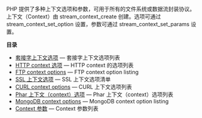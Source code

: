PHP
提供了多种上下文选项和参数，可用于所有的文件系统或数据流封装协议。上下文（Context）由
<span class="function">stream\_context\_create</span> 创建。选项可通过
<span class="function">stream\_context\_set\_option</span>
设置，参数可通过 <span
class="function">stream\_context\_set\_params</span> 设置。

**目录**

-   [套接字上下文选项](/context/socket.html) — 套接字上下文选项列表
-   [HTTP context 选项](/context/http.html) — HTTP context 的选项列表
-   [FTP context options](/context/ftp.html) — FTP context option
    listing
-   [SSL 上下文选项](/context/ssl.html) — SSL 上下文选项清单
-   [CURL context options](/context/curl.html) — CURL 上下文选项列表
-   [Phar 上下文（context）选项](/context/phar.html) — Phar
    上下文（context）选项列表
-   [MongoDB context options](/context/mongodb.html) — MongoDB context
    option listing
-   [Context 参数](/context/params.html) — Context 参数列表
